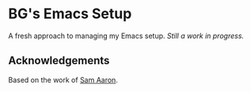 # BG's Emacs Setup #

A fresh approach to managing my Emacs setup.
*Still a work in progress.*

## Acknowledgements ##

Based on the work of [Sam Aaron](https://github.com/overtone/emacs-live).
